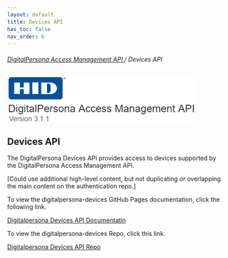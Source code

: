 ```yaml
---
layout: default
title: Devices API
has_toc: false
nav_order: 6  
---
```


###### [DigitalPersona Access Management API ](https://lenhodgeman.github.io/digitalpersona-access-management-api/)/ Devices API  

![](assets/HID-logo.png)  

## Devices API  

The DigitalPersona Devices API provides access to devices supported by the DigitalPersona Access Management API.

[Could use additional high-level content, but not duplicating or overlapping the main content on the authentication repo.]

To view the digitalpersona-devices GitHub Pages documentation, click the following link.

[Digitalpersona Devices API Documentatin](https://lenhodgeman.github.io/digitalpersona-devices/)

To view the digitalpersona-devices Repo, click this link.

[Digitalpersona Devices API Repo](https://github.com/LenHodgeman/digitalpersona-devices/)
